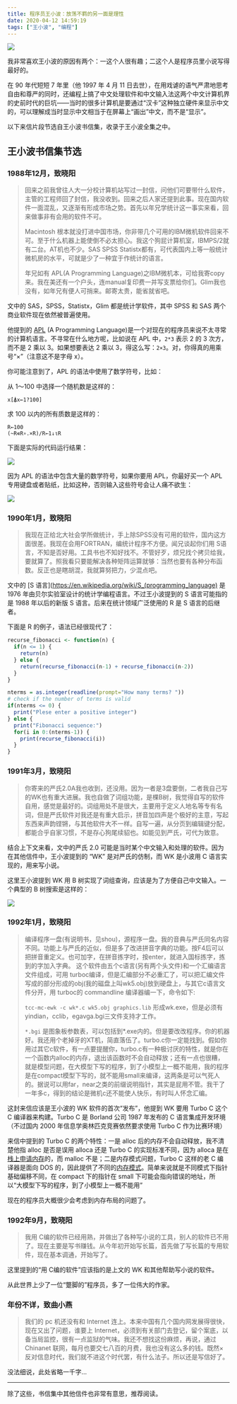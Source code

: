 ```yaml
---
title: 程序员王小波：放荡不羁的另一面是理性
date: 2020-04-12 14:59:19
tags: ["王小波", "编程"]
---
```



![](/programmer-wangxiaobo/wangxiaobo-featured.jpg)

我非常喜欢王小波的原因有两个：一这个人很有趣；二这个人是程序员里小说写得最好的。

在 90 年代短短 7 年里（他 1997 年 4 月 11 日去世），在用戏谑的语气严肃地思考自由和尊严的同时，还编程上搞了中文处理软件和中文输入法这两个中文计算机界的史前时代的巨坑——当时的很多计算机是要通过“汉卡”这种独立硬件来显示中文的，可以理解成当时显示中文相当于在屏幕上“画出”中文，而不是“显示”。

以下来信片段节选自王小波书信集，收录于王小波全集之中。

## 王小波书信集节选

### 1988年12月，致晓阳

> 回来之前我曾往人大一分校计算机站写过一封信，问他们可要带什么软件，主管的工程师回了封信，我没收到。回来之后人家还提到此事。现在国内软件一面混乱，又逐渐有形成市场之势。首先以年兄学统计这一事实来看，回来做事非有会用的软件不可。
>
> Macintosh 根本就没打进中国市场，你非带几个可用的IBM微机软件回来不可。至于什么机器上能使倒不必太担心。我这个狗屁计算机室，IBMPS/2就有二台。AT机也不少。SAS SPSS Statistx都有，可代表国内上等一般统计微机房的水平，可就是少了一种宜于作统计的语言。
>
> 年兄如有 APL(A Programming Language)之IBM微机本，可给我寄copy来。我在美还有一个户头，连manual复印费一并写支票给你们。Glim我也没有，如年兄有便人可捎来。邮寄太贵，能省就省吧。

文中的 SAS，SPSS，Statistx，Glim 都是统计学软件，其中 SPSS 和 SAS 两个商业软件现在依然被普遍使用。

他提到的 [APL](https://en.wikipedia.org/wiki/APL_(programming_language)) (A Programming Language)是一个对现在的程序员来说不太寻常的计算机语言。不寻常在什么地方呢，比如说在 APL 中，`2*3` 表示 2 的 3 次方，而不是 2 乘以 3。如果想要表达 2 乘以 3，得这么写：`2×3`。对，你得真的用乘号“×”（注意这不是字母 x）。

你可能注意到了，APL 的语法中使用了数学符号，比如：

从 1～100 中选择一个随机数是这样的：

```
x[⍋x←1?100]
```

求 100 以内的所有质数是这样的：

```
R←100
(~R∊R∘.×R)/R←1↓ιR
```

下面是实际的代码运行结果：

![](/programmer-wangxiaobo/apl-sample.png)

因为 APL 的语法中包含大量的数学符号，如果你要用 APL，你最好买一个 APL 专用键盘或者贴纸，比如这种，否则输入这些符号会让人痛不欲生：

![](/programmer-wangxiaobo/apl-keyboard.jpg)

### 1990年1月，致晓阳

> 我现在正给北大社会学所做统计，手上除SPSS没有可用的软件，国内这方面很差。我现在会用FORTRAN，编统计程序不方便。闻兄谈起你们用 S语言，不知是否好用。工具书也不知好找不。不管好歹，烦兄找个拷贝给我，要就算了。照我看只要能解决各种矩阵运算就够：当然也要有各种分布函数。反正也是瞎胡混，我就算努把力，少混点吧。

文中的 [S 语言](https://en.wikipedia.org/wiki/S_(programming_language) 是 1976 年由贝尔实验室设计的统计学编程语言。不过王小波提到的 S 语言可能指的是 1988 年以后的新版 S 语言。后来在统计领域广泛使用的 R 是 S 语言的后继者。

下面是 R 的例子，语法已经很现代了：

```R
recurse_fibonacci <- function(n) {
  if(n <= 1) {
    return(n)
  } else {
    return(recurse_fibonacci(n-1) + recurse_fibonacci(n-2))
  }
}

nterms = as.integer(readline(prompt="How many terms? "))
# check if the number of terms is valid
if(nterms <= 0) {
  print("Plese enter a positive integer")
} else {
  print("Fibonacci sequence:")
  for(i in 0:(nterms-1)) {
    print(recurse_fibonacci(i))
  }
}
```

### 1991年3月，致晓阳

> 你寄来的严氏2.0A我也收到，还没用。因为一者是3盘要倒，二者我自己写的WK也有重大进展。我也自做了词组功能，是棵B树，我觉得自写的软件自用，感觉是最好的。词组用处不是很大，主要用于定义人地名等专有名词，但是严氏软件对我还是有重大启示，拼音加四声是个极好的主意，写起东西来声韵铿锵，与其他软件大不一样。自写一遍，从分页到编辑键分配，都能合乎自家习惯，不是存心狗尾续貂也。如能见到严氏，可代为致意。

结合上下文来看，文中的严氏 2.0 可能是当时某个中文输入和处理的软件。因为在其他信件中，王小波提到的 “WK” 是对严氏的仿制，而 WK 是小波用 C 语言实现的，用来写小说。

这里王小波提到 WK 用 B 树实现了词组查询，应该是为了方便自己中文输入。一个典型的 B 树搜索是这样的：

![](/programmer-wangxiaobo/binary-search-tree-sorted-array-animation.gif)

### 1992年1月，致晓阳

> 编译程序一盘(有说明书，见shou)，源程序一盘。我的音典与严氏同名内容不同。功能上与严氏的近似，但是多了改进拼音字典的功能。按F4后可以把拼音重定义。也可加字，在拼音拣字时，按enter，就进入国标拣字，拣到的字加入字典。
> 这个软件由五个c语言(另有两个头文件)和一个汇编语言文件组成，可用 turboc编译，但是汇编部分不必重汇了，可以把汇编文件写成的部分形成的obj(我的磁盘上叫wk5.obj)放到硬盘上，与其它c语言文件分开，用 turboc的 commandline 编译器编一下，命令如下:
>
> `tcc-mc-ewk -c wk*.c wk5.obj graphics.lib`  形成wk.exe，但是必须有yindian，cclib，egavga.bgi三文件支持才工作。
>
> `*.bgi` 是图象板参数表，可以包括到*.exe内的。但是要改改程序。你的机器好。我还用个老掉牙的XT机，简直落伍了。turbo.c你一定能找到。假如你用过其它c软件，有一点要提醒你，turbo.c有一种极讨厌的特性，就是你在一个函数内alloc的内存，退出该函数时不会自动释放；还有一点也很糟，就是模型问题，在大模型下写的程序，到了小模型上一概不能用，我的程序是在compact模型下写的，就不能用small来编译，这两条是可以气死人的。据说可以用far，near之类的前缀说明指针，其实是屁用不管。我干了一年多c，得到的结论是微机c还不能使人快乐，有时叫人怀念汇编。

这封来信应该是王小波的 WK 软件的首次“发布”，他提到 WK 要用 Turbo C 这个 C 编译器来构建。Turbo C 是 Borland 公司 1987 年发布的 C 语言集成开发环境（不过国内 2000 年信息学奥林匹克竞赛依然要求使用 Turbo C 作为比赛环境）

来信中提到的 Turbo C 的两个特性：一是 alloc 后的内存不会自动释放，我不清楚他指 alloc 是否是误用 alloca 还是 Turbo C 的实现标准不同，因为 alloca 是在[栈上申请内存](https://www.gnu.org/software/libc/manual/html_node/Advantages-of-Alloca.html)的，而 malloc 不是；二是内存模式问题，Turbo C 这样的老 C 编译器是面向 DOS 的，因此提供了不同的[内存模式](http://www.equestionanswers.com/c/near-far-huge-pointer.php)。简单来说就是不同模式下指针基础偏移不同，在 compact 下的指针在 small 下可能会指向错误的地址，所以“大模型下写的程序，到了小模型上一概不能用”

现在的程序员大概很少会考虑到内存布局的问题了。

### 1992年9月，致晓阳

> 我用 C编的软件已经用熟，并做出了各种写小说的工具，别人的软件已不用了。现在主要是写书赚钱。从今年初开始写长篇，首先做了写长篇的专用软件，现在基本调通，开始写了。

这里提到的“用 C编的软件”应该指的是上文的 WK 和其他帮助写小说的软件。

从此世界上少了一位“蹩脚的”程序员，多了一位伟大的作家。

### 年份不详，致曲小燕

> 我们的 pc 机还没有和 Internet 连上。本来中国有几个国内网发展得很快，现在又出了问题，谁要上 Internet，必须到有关部门去登记，留个案底，以备当局监控，很有一点监狱的气味。我还不想找这份麻烦，再说，通过 Chinanet 联网，每月也要交七八百的月费，我也没有这么多的钱。既然×反对信息时代，我们就不进这个时代罢，有什么法子。所以还是写信好了。

没法细说，此处省略一千字...

---

除了这些，书信集中其他信件也非常有意思，推荐阅读。

